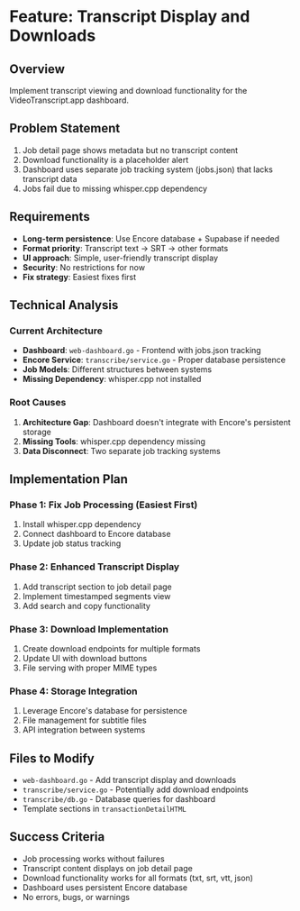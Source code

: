 # Feature: Transcript Display and Downloads

## Overview
Implement transcript viewing and download functionality for the VideoTranscript.app dashboard.

## Problem Statement
1. Job detail page shows metadata but no transcript content
2. Download functionality is a placeholder alert
3. Dashboard uses separate job tracking system (jobs.json) that lacks transcript data
4. Jobs fail due to missing whisper.cpp dependency

## Requirements
- **Long-term persistence**: Use Encore database + Supabase if needed
- **Format priority**: Transcript text → SRT → other formats
- **UI approach**: Simple, user-friendly transcript display
- **Security**: No restrictions for now
- **Fix strategy**: Easiest fixes first

## Technical Analysis

### Current Architecture
- **Dashboard**: `web-dashboard.go` - Frontend with jobs.json tracking
- **Encore Service**: `transcribe/service.go` - Proper database persistence
- **Job Models**: Different structures between systems
- **Missing Dependency**: whisper.cpp not installed

### Root Causes
1. **Architecture Gap**: Dashboard doesn't integrate with Encore's persistent storage
2. **Missing Tools**: whisper.cpp dependency missing
3. **Data Disconnect**: Two separate job tracking systems

## Implementation Plan

### Phase 1: Fix Job Processing (Easiest First)
1. Install whisper.cpp dependency
2. Connect dashboard to Encore database
3. Update job status tracking

### Phase 2: Enhanced Transcript Display
1. Add transcript section to job detail page
2. Implement timestamped segments view
3. Add search and copy functionality

### Phase 3: Download Implementation
1. Create download endpoints for multiple formats
2. Update UI with download buttons
3. File serving with proper MIME types

### Phase 4: Storage Integration
1. Leverage Encore's database for persistence
2. File management for subtitle files
3. API integration between systems

## Files to Modify
- `web-dashboard.go` - Add transcript display and downloads
- `transcribe/service.go` - Potentially add download endpoints
- `transcribe/db.go` - Database queries for dashboard
- Template sections in `transactionDetailHTML`

## Success Criteria
- Job processing works without failures
- Transcript content displays on job detail page
- Download functionality works for all formats (txt, srt, vtt, json)
- Dashboard uses persistent Encore database
- No errors, bugs, or warnings